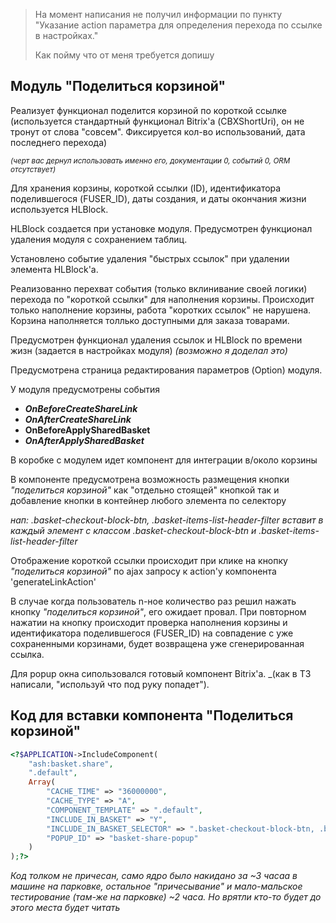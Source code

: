 >На момент написания не получил информации по пункту "Указание action параметра для определения перехода по ссылке в настройках."
>
>Как пойму что от меня требуется допишу

## Модуль "Поделиться корзиной"

Реализует функционал поделится корзиной по короткой ссылке (используется стандартный функционал Bitrix'а (CBXShortUri), он не тронут от слова "совсем". Фиксируется кол-во использований, дата последнего перехода)

<small>_(черт вас дернул использовать именно его, документации 0, событий 0, ORM отсутствует)_</small>

Для хранения корзины, короткой ссылки (ID), идентификатора поделившегося (FUSER_ID), даты создания, и даты окончания жизни используется HLBlock.

HLBlock создается при установке модуля.
Предусмотрен функционал удаления модуля с сохранением таблиц.

Установлено событие удаления "быстрых ссылок" при удалении элемента HLBlock'а.

Реализованно перехват события (только вклинивание своей логики) перехода по "короткой ссылки" для наполнения корзины. Происходит только наполнение корзины, работа "коротких ссылок" не нарушена. 
Корзина наполняется толлько доступными для заказа товарами.

Предусмотрен функционал удаления ссылок и HLBlock по времени жизн (задается в настройках модуля) _(возможно я доделал это)_

Предусмотрена страница редактирования параметров (Option) модуля.

У модуля предусмотрены события 

- ***OnBeforeCreateShareLink***
- ***OnAfterCreateShareLink***
- ****OnBeforeApplySharedBasket****
- ***OnAfterApplySharedBasket***


В коробке с модулем идет компонент для интеграции в/около корзины 

В компоненте предусмотрена возможность размещения кнопки _"поделиться корзиной"_ как "отдельно стоящей" кнопкой так и добавление кнопки в контейнер любого элемента по селектору 

_нап: .basket-checkout-block-btn, .basket-items-list-header-filter вставит в каждый элемент с классом .basket-checkout-block-btn и .basket-items-list-header-filter_

Отображение короткой ссылки происходит при клике на кнопку _"поделиться корзиной"_ по ajax запросу к action'у компонента 'generateLinkAction' 

В случае когда пользователь n-ное количество раз решил нажать кнопку _"поделиться корзиной"_, его ожидает провал.
При повторном нажатии на кнопку происходит проверка наполнения корзины и идентификатора поделившегося (FUSER_ID) на совпадение с уже сохраненными корзинами, будет возвращена уже сгенерированная ссылка.

Для popup окна сипользовался готовый компонент Bitrix'а. _(как в ТЗ написали, "используй что под руку попадет").

## Код для вставки компонента "Поделиться корзиной"

```php
<?$APPLICATION->IncludeComponent(
	"ash:basket.share",
	".default",
	Array(
		"CACHE_TIME" => "36000000",
		"CACHE_TYPE" => "A",
		"COMPONENT_TEMPLATE" => ".default",
		"INCLUDE_IN_BASKET" => "Y",
		"INCLUDE_IN_BASKET_SELECTOR" => ".basket-checkout-block-btn, .basket-items-list-header-filter",
		"POPUP_ID" => "basket-share-popup"
	)
);?>
```


_Код толком не причесан, само ядро было накидано за ~3 часаа в машине на парковке, остальное "причесывание" и мало-мальское тестирование (там-же на парковке) ~2 часа. 
Но врятли кто-то будет до этого места будет читать_

